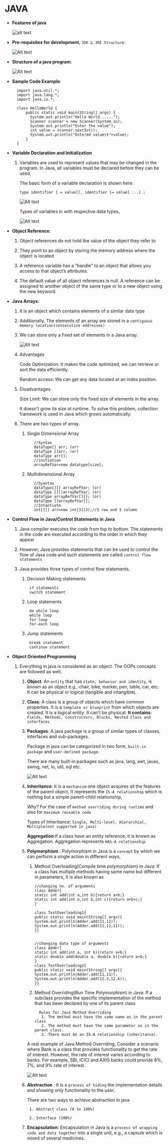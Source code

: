 # JAVA

- **Features of java**

    ![alt text](./images/JAVA-Features.PNG)
    
                      
- **Pre-requisites for development**, `JDK & JRE Structure`: 
    
    ![Alt text](https://miro.medium.com/max/636/1*8oNn6HxcWFmrCsgUt27k0w.jpeg)
      
            
- **Structure of a java program**:
 
    ![Alt text](https://www.dremendo.com/java-programming-tutorial/images/java-program-structure.png)

- **Sample Code Example**: 

        import java.util.*;
        import java.lang.*;
        import java.io.*;
        
        class HelloWorld {
            public static void main(String[] args) {
              System.out.println("Hello World......");
              Scanner scanner = new Scanner(System.in);
              System.out.println("Enter the value");
              int value = scanner.nextInt();
              System.out.println("Entered value\t"+value);
            }  
        }
    
- **Variable Declaration and Initialization**

    1. Variables are used to represent values that may be changed in the program. In Java, all variables must be declared before they can be used,
     
        The basic form of a variable declaration is shown here:
        
        `type identifier [ = value][, identifier [= value] ...] ;`
        
        ![Alt text](http://www.atnyla.com/library/images-tutorials/int-data-type-in-java-2a.PNG)
        
        Types of variables in with respective data types,
        
        ![Alt text](http://www.atnyla.com/library/images-tutorials/variable-types-in-java.png)

- **Object Reference**:

    1. Object references do not hold the value of the object they refer to
    
    2. They point to an object by storing the memory address where the object is located
    
    3. A reference variable has a “handle” to an object that allows you access to that object’s attributes. 
    
    4. The default value of all object references is null. A reference can be assigned to another object of the same type or to a new object using the new keyword.


- **Java Arrays**:

    1. It is an object which contains elements of a similar data type
    
    2. Additionally, The elements of an array are stored in a `contiguous memory location(consecutive addresses)`
    
    3. We can store only a fixed set of elements in a Java array.
    
       ![Alt text](https://www.javatpoint.com/images/core/array.gif)
    
    4. Advantages
        
        Code Optimization: It makes the code optimized, we can retrieve or sort the data efficiently.
        
        Random access: We can get any data located at an index position.
    
    5. Disadvantages
        
        Size Limit: We can store only the fixed size of elements in the array. 
        
        It doesn't grow its size at runtime. To solve this problem, collection framework is used in Java which grows automatically.

    6. There are two types of array.
       
          1. Single Dimensional Array
          
                    //Syntax
                    dataType[] arr; (or)  
                    dataType []arr; (or)  
                    dataType arr[];
                    //initiation
                    arrayRefVar=new datatype[size];
                       
          2. Multidimensional Array
          
                    //Syantax
                    dataType[][] arrayRefVar; (or)  
                    dataType [][]arrayRefVar; (or)  
                    dataType arrayRefVar[][]; (or)  
                    dataType []arrayRefVar[]; 
                    //Intantiate
                    int[][] arr=new int[3][3];//3 row and 3 column
                    

- **Control Flow in Java/Control Statements in Java**

   1. Java compiler executes the code from top to bottom. The statements in the code are executed according to the order in which they appear
   
   2. However, Java provides statements that can be used to control the flow of Java code and such statements are called `control flow statements`

   3. Java provides three types of control flow statements.
   
        1. Decision Making statements
            
                if statements
                switch statement
            
        2. Loop statements
            
                do while loop
                while loop
                for loop
                for-each loop
            
        3. Jump statements
            
                break statement
                continue statement


- **Object Oriented Programming**
     
    1. Everything in java is considered as an object. The OOPs concepts are followed as well,
        
        1. **Object**: An `entity` that has `state, behavior and identity`, is known as an object e.g., chair, bike, marker, pen, table, car, etc. It can be physical or logical (tangible and intangible).
        
        2. **Class**: A class is a group of objects which have common properties. It is a `template or blueprint` from which objects are created. It is a logical entity. It can't be physical.
        **It contains**: `Fields, Methods, Constructors, Blocks, Nested Class and interfaces`
        
        3. **Packages**: A java package is a group of similar types of classes, interfaces and sub-packages.
                     
            Package in java can be categorized in two form, `built-in package` and `user-defined package`.
                     
            There are many built-in packages such as java, lang, awt, javax, swing, net, io, util, sql etc.
                    
            ![Alt text](https://static.javatpoint.com/images/package.JPG)
        
        4. **Inheritance**: It is a `mechanism` one object acquires all the features of the parent object, It represents the `IS-A relationship` which is nothing but a simple parent-child relationship,
        
            _Why?_ For the case of `method overriding during runtime` and also for `maximum reusable code`
           
            Types of Inheritance: `Single, Multi-level, Hierarchial, Multiple(not supported in java)`
 
           **Aggregation**:If a class have an entity reference, it is known as Aggregation. Aggregation represents `HAS-A relationship`
         
        5. **Polymorphism** : Polymorphism in Java is a `concept` by which we can perform a single action in different ways,
        
             1. Method Overloading(Compile time polymorphism) in Java: If a class has multiple methods having same name but different in parameters, It is also known as
             
                    //changing no. of arguments
                    class Adder{  
                    static int add(int a,int b){return a+b;}  
                    static int add(int a,int b,int c){return a+b+c;}  
                    } 
                     
                    class TestOverloading1{  
                    public static void main(String[] args){  
                    System.out.println(Adder.add(11,11));  
                    System.out.println(Adder.add(11,11,11));  
                    }}
                    
                    
                    //changing data type of arguments
                    class Adder{  
                    static int add(int a, int b){return a+b;}  
                    static double add(double a, double b){return a+b;}  
                    }  
                    class TestOverloading2{  
                    public static void main(String[] args){  
                    System.out.println(Adder.add(11,11));  
                    System.out.println(Adder.add(12.3,12.6));  
                    }}  
                    
             2. Method Overriding(Run Time Polymorphism) in Java: If a subclass provides the specific implementation of the method that has been declared by one of its parent class
                  
                      Rules for Java Method Overriding
                       1. The method must have the same name as in the parent class
                       2. The method must have the same parameter as in the parent class.
                       3. There must be an IS-A relationship (inheritance).
                 
              A real example of Java Method Overriding, Consider a scenario where Bank is a class that provides functionality to get the rate of interest. However, the rate of interest varies according to banks. For example, SBI, ICICI and AXIS banks could provide 8%, 7%, and 9% rate of interest.
              
              ![Alt text](https://static.javatpoint.com/images/core/bankinheritance.png)
              
        6. **Abstraction**  : It is a `process of hiding` the implementation details and showing only functionality to the user,
          
             There are two ways to achieve abstraction in java
            
                1. Abstract class (0 to 100%)
                
                2. Interface (100%)
                
        7. **Encapsulation**: Encapsulation in Java is a `process of wrapping code and data together` into a single unit,
         e.g., a capsule which is mixed of several medicines.
